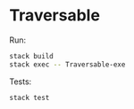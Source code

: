 # Traversable

Run:

```sh
stack build
stack exec -- Traversable-exe
```

Tests:

```sh
stack test
```

